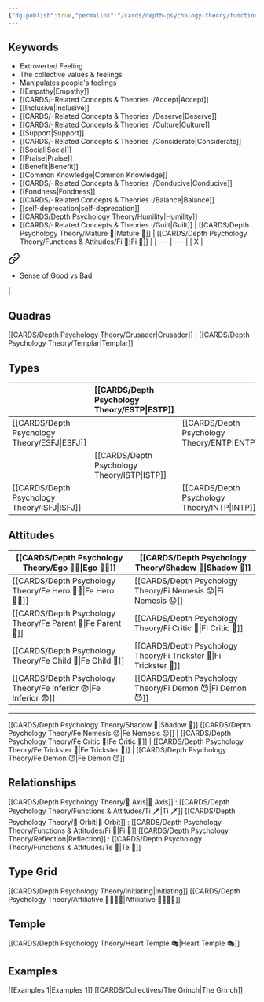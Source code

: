 ```yaml
---
{"dg-publish":true,"permalink":"/cards/depth-psychology-theory/functions-and-attitudes/fe/","noteIcon":"","created":"2022-12-27T21:20:33.776+01:00","updated":"2023-04-08T11:24:06.531+02:00"}
---
```



## Keywords
- Extroverted Feeling
- The collective values & feelings
- Manipulates people's feelings
- [[Empathy\|Empathy]]
- [[CARDS/· Related Concepts & Theories ·/Accept\|Accept]]
- [[Inclusive\|Inclusive]]
- [[CARDS/· Related Concepts & Theories ·/Deserve\|Deserve]]
- [[CARDS/· Related Concepts & Theories ·/Culture\|Culture]]
- [[Support\|Support]]
- [[CARDS/· Related Concepts & Theories ·/Considerate\|Considerate]] 
- [[Social\|Social]]
- [[Praise\|Praise]]
- [[Benefit\|Benefit]]
- [[Common Knowledge\|Common Knowledge]]
- [[CARDS/· Related Concepts & Theories ·/Conducive\|Conducive]]
- [[Fondness\|Fondness]] 
- [[CARDS/· Related Concepts & Theories ·/Balance\|Balance]] 
- [[self-deprecation\|self-deprecation]] 
- [[CARDS/Depth Psychology Theory/Humility\|Humility]]
- [[CARDS/· Related Concepts & Theories ·/Guilt\|Guilt]]
| [[CARDS/Depth Psychology Theory/Mature 🐢\|Mature 🐢]]   | [[CARDS/Depth Psychology Theory/Functions & Attitudes/Fi 🔱\|Fi 🔱]]  |
| --- | --- |
| X   | 
<div class="transclusion internal-embed is-loaded"><a class="markdown-embed-link" href="/cards/depth-psychology-theory/functions-and-attitudes/fi/#c079f4" aria-label="Open link"><svg xmlns="http://www.w3.org/2000/svg" width="24" height="24" viewBox="0 0 24 24" fill="none" stroke="currentColor" stroke-width="2" stroke-linecap="round" stroke-linejoin="round" class="svg-icon lucide-link"><path d="M10 13a5 5 0 0 0 7.54.54l3-3a5 5 0 0 0-7.07-7.07l-1.72 1.71"></path><path d="M14 11a5 5 0 0 0-7.54-.54l-3 3a5 5 0 0 0 7.07 7.07l1.71-1.71"></path></svg></a><div class="markdown-embed">



- Sense of Good vs Bad 

</div></div>
    | 


## Quadras
[[CARDS/Depth Psychology Theory/Crusader\|Crusader]] | [[CARDS/Depth Psychology Theory/Templar\|Templar]] 

## Types 

|  |  [[CARDS/Depth Psychology Theory/ESTP\|ESTP]]  |     | [[CARDS/Depth Psychology Theory/ENFJ\|ENFJ]]&nbsp; |
|:---------------|:-----------|:---------------|:---------------|
| [[CARDS/Depth Psychology Theory/ESFJ\|ESFJ]]       | | [[CARDS/Depth Psychology Theory/ENTP\|ENTP]]&nbsp; |      |
| |  [[CARDS/Depth Psychology Theory/ISTP\|ISTP]]  |     | [[CARDS/Depth Psychology Theory/INFJ\|INFJ]]       |
| [[CARDS/Depth Psychology Theory/ISFJ\|ISFJ]]&nbsp; |   |  [[CARDS/Depth Psychology Theory/INTP\|INTP]]      |    |  

## Attitudes
| [[CARDS/Depth Psychology Theory/Ego 🙋‍♂️\|Ego 🙋‍♂️]]     | [[CARDS/Depth Psychology Theory/Shadow 👤\|Shadow 👤]] | 
|----------------- |---| 
| [[CARDS/Depth Psychology Theory/Fe Hero 🦸‍♂️\|Fe Hero 🦸‍♂️]] | [[CARDS/Depth Psychology Theory/Fi Nemesis 😟\|Fi Nemesis 😟]] | 
| [[CARDS/Depth Psychology Theory/Fe Parent 🤨\|Fe Parent 🤨]]  | [[CARDS/Depth Psychology Theory/Fi Critic 🤔\|Fi Critic 🤔]] |
| [[CARDS/Depth Psychology Theory/Fe Child 🧒\|Fe Child 🧒]]   | [[CARDS/Depth Psychology Theory/Fi Trickster 🤡\|Fi Trickster 🤡]] |
| [[CARDS/Depth Psychology Theory/Fe Inferior 😨\|Fe Inferior 😨]] | [[CARDS/Depth Psychology Theory/Fi Demon 😈\|Fi Demon 😈]] |


---
[[CARDS/Depth Psychology Theory/Shadow 👤\|Shadow 👤]] 
[[CARDS/Depth Psychology Theory/Fe Nemesis 😟\|Fe Nemesis 😟]] | [[CARDS/Depth Psychology Theory/Fe Critic 🤔\|Fe Critic 🤔]] | [[CARDS/Depth Psychology Theory/Fe Trickster 🤡\|Fe Trickster 🤡]] | [[CARDS/Depth Psychology Theory/Fe Demon 😈\|Fe Demon 😈]]

## Relationships 
[[CARDS/Depth Psychology Theory/🧲 Axis\|🧲 Axis]] : [[CARDS/Depth Psychology Theory/Functions & Attitudes/Ti 🗡️\|Ti 🗡️]]
[[CARDS/Depth Psychology Theory/🔄 Orbit\|🔄 Orbit]] : [[CARDS/Depth Psychology Theory/Functions & Attitudes/Fi 🔱\|Fi 🔱]]
[[CARDS/Depth Psychology Theory/Reflection\|Reflection]]  : [[CARDS/Depth Psychology Theory/Functions & Attitudes/Te 🏹\|Te 🏹]]

## Type Grid 
[[CARDS/Depth Psychology Theory/Initiating\|Initiating]] 
[[CARDS/Depth Psychology Theory/Affiliative 👨‍👩‍👧‍👦\|Affiliative 👨‍👩‍👧‍👦]] 

## Temple 
[[CARDS/Depth Psychology Theory/Heart Temple 🎭\|Heart Temple 🎭]]

## Examples 
[[Examples 1\|Examples 1]] 
[[CARDS/Collectives/The Grinch\|The Grinch]]

